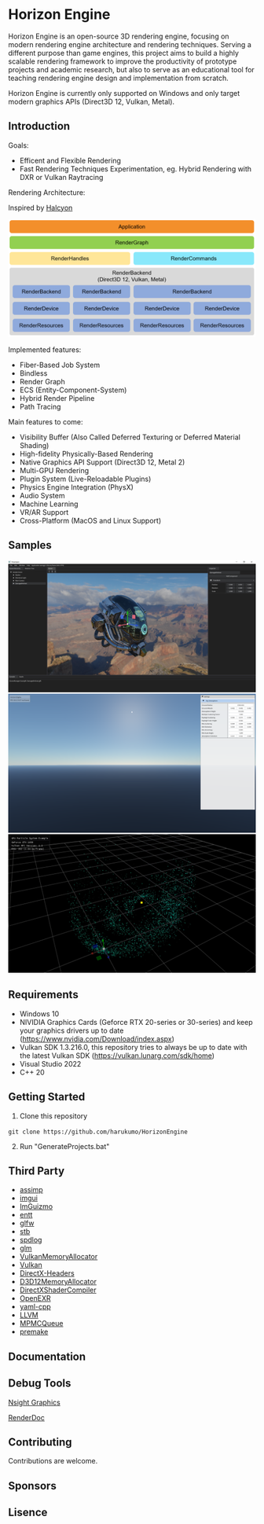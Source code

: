 # Horizon Engine

Horizon Engine is an open-source 3D rendering engine, focusing on modern rendering engine architecture and rendering techniques. Serving a different purpose than game engines, this project aims to build a highly scalable rendering framework to improve the productivity of prototype projects and academic research, but also to serve as an educational tool for teaching rendering engine design and implementation from scratch.

Horizon Engine is currently only supported on Windows and only target modern graphics APIs (Direct3D 12, Vulkan, Metal).

## Introduction

Goals:
* Efficent and Flexible Rendering
* Fast Rendering Techniques Experimentation, eg. Hybrid Rendering with DXR or Vulkan Raytracing

Rendering Architecture:

Inspired by [Halcyon](https://www.ea.com/seed/news/khronos-munich-2018-halcyon-vulkan)

![image](/Docs/rendering_architecture.png)

Implemented features:
* Fiber-Based Job System
* Bindless
* Render Graph
* ECS (Entity-Component-System)
* Hybrid Render Pipeline
* Path Tracing

Main features to come:
* Visibility Buffer (Also Called Deferred Texturing or Deferred Material Shading)
* High-fidelity Physically-Based Rendering
* Native Graphics API Support (Direct3D 12, Metal 2)
* Multi-GPU Rendering
* Plugin System (Live-Reloadable Plugins)
* Physics Engine Integration (PhysX)
* Audio System
* Machine Learning
* VR/AR Support
* Cross-Platform (MacOS and Linux Support)

## Samples

![image](/Screenshots/screenshot_editor.png)
![image](/Screenshots/screenshot_sky_atmosphere.png)
![image](/Screenshots/screenshot_particle_system.png)

## Requirements

* Windows 10
* NIVIDIA Graphics Cards (Geforce RTX 20-series or 30-series) and keep your graphics drivers up to date (https://www.nvidia.com/Download/index.aspx)
* Vulkan SDK 1.3.216.0, this repository tries to always be up to date with the latest Vulkan SDK (https://vulkan.lunarg.com/sdk/home)
* Visual Studio 2022
* C++ 20

## Getting Started

1. Clone this repository

`git clone https://github.com/harukumo/HorizonEngine`

2. Run "GenerateProjects.bat"

## Third Party

* [assimp](https://github.com/assimp/assimp)
* [imgui](https://github.com/ocornut/imgui)
* [ImGuizmo](https://github.com/CedricGuillemet/ImGuizmo)
* [entt](https://github.com/skypjack/entt)
* [glfw](https://github.com/glfw/glfw)
* [stb](https://github.com/nothings/stb)
* [spdlog](https://github.com/gabime/spdlog)
* [glm](https://github.com/g-truc/glm)
* [VulkanMemoryAllocator](https://github.com/GPUOpen-LibrariesAndSDKs/VulkanMemoryAllocator)
* [Vulkan](https://www.khronos.org/vulkan)
* [DirectX-Headers](https://github.com/microsoft/DirectX-Headers)
* [D3D12MemoryAllocator](https://github.com/GPUOpen-LibrariesAndSDKs/D3D12MemoryAllocator)
* [DirectXShaderCompiler](https://github.com/microsoft/DirectXShaderCompiler)
* [OpenEXR](https://github.com/AcademySoftwareFoundation/openexr)
* [yaml-cpp](https://github.com/jbeder/yaml-cpp)
* [LLVM](https://github.com/llvm/llvm-project)
* [MPMCQueue](https://github.com/rigtorp/MPMCQueue)
* [premake](https://github.com/premake/premake-core)

## Documentation


## Debug Tools

[Nsight Graphics](https://developer.nvidia.com/nsight-graphics)

[RenderDoc](https://renderdoc.org/)

## Contributing

Contributions are welcome.

## Sponsors


## Lisence
